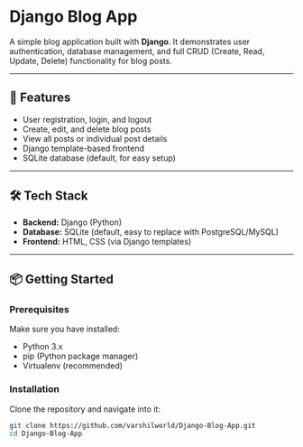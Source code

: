 # Django Blog App

A simple blog application built with **Django**. It demonstrates user authentication, database management, and full CRUD (Create, Read, Update, Delete) functionality for blog posts.

---

## 🚀 Features

- User registration, login, and logout  
- Create, edit, and delete blog posts  
- View all posts or individual post details  
- Django template-based frontend  
- SQLite database (default, for easy setup)

---

## 🛠️ Tech Stack

- **Backend:** Django (Python)  
- **Database:** SQLite (default, easy to replace with PostgreSQL/MySQL)  
- **Frontend:** HTML, CSS (via Django templates)

---

## 📦 Getting Started

### Prerequisites

Make sure you have installed:

- Python 3.x  
- pip (Python package manager)  
- Virtualenv (recommended)

### Installation

Clone the repository and navigate into it:

```bash
git clone https://github.com/varshilworld/Django-Blog-App.git
cd Django-Blog-App
